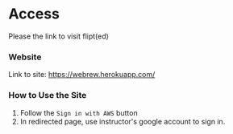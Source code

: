 # Access

Please the link to visit flipt(ed)

### Website

Link to site: https://webrew.herokuapp.com/

### How to Use the Site

1. Follow the `Sign in with AWS` button
2. In redirected page, use instructor's google account to sign in.
